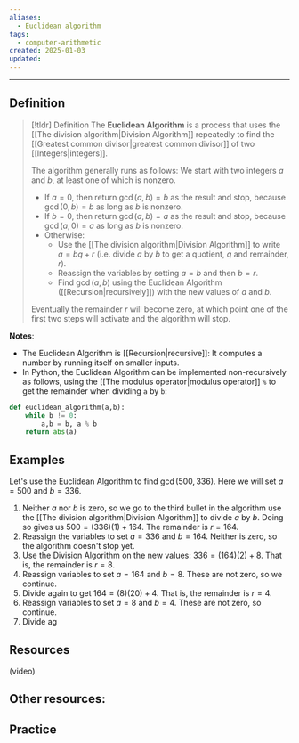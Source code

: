 ```yaml
---
aliases:
  - Euclidean algorithm
tags:
  - computer-arithmetic
created: 2025-01-03
updated:
---
```

---
## Definition 

> [!tldr] Definition
> The **Euclidean Algorithm** is a process that uses the [[The division algorithm|Division Algorithm]] repeatedly to find the [[Greatest common divisor|greatest common divisor]] of two [[Integers|integers]]. 
> 
> The algorithm generally runs as follows: We start with two integers $a$ and $b$, at least one of which is nonzero. 
> 
> - If $a = 0$, then return $\gcd(a,b) = b$ as the result and stop, because $\gcd(0,b) = b$ as long as $b$ is nonzero. 
> - If $b = 0$, then return $\gcd(a,b) = a$ as the result and stop, because $\gcd(a,0) = a$ as long as $b$ is nonzero. 
> - Otherwise: 
> 	- Use the [[The division algorithm|Division Algorithm]] to write $a = bq + r$ (i.e. divide $a$ by $b$ to get a quotient, $q$ and remainder, $r$).
> 	- Reassign the variables by setting $a = b$ and then $b = r$. 
> 	- Find $\gcd(a,b)$ using the Euclidean Algorithm ([[Recursion|recursively]]) with the new values of $a$ and $b$. 
> 	  
> Eventually the remainder $r$ will become zero, at which point one of the first two steps will activate and the algorithm will stop. 


**Notes**: 
- The Euclidean Algorithm is [[Recursion|recursive]]: It computes a number by running itself on smaller inputs. 
- In Python, the Euclidean Algorithm can be implemented non-recursively as follows, using the [[The modulus operator|modulus operator]] `%` to get the remainder when dividing `a` by `b`:
```python
def euclidean_algorithm(a,b):
	while b != 0:
		a,b = b, a % b
	return abs(a)
```

## Examples 

Let's use the Euclidean Algorithm to find $\gcd(500,336)$. Here we will set $a = 500$ and $b = 336$. 

1. Neither $a$ nor $b$ is zero, so we go to the third bullet in the algorithm use the [[The division algorithm|Division Algorithm]] to divide $a$ by $b$. Doing so gives us $500 = (336)(1) + 164$. The remainder is $r = 164$. 
2. Reassign the variables to set $a = 336$ and $b = 164$. Neither is zero, so the algorithm doesn't stop yet. 
3. Use the Division Algorithm on the new values: $336 = (164)(2) + 8$. That is, the remainder is $r = 8$. 
4. Reassign variables to set $a = 164$ and $b = 8$. These are not zero, so we continue. 
5. Divide again to get $164 = (8)(20) + 4$. That is, the remainder is $r = 4$. 
6. Reassign variables to set $a = 8$ and $b = 4$. These are not zero, so continue. 
7. Divide ag



## Resources 

(video)

Other resources: 
- 

## Practice 
